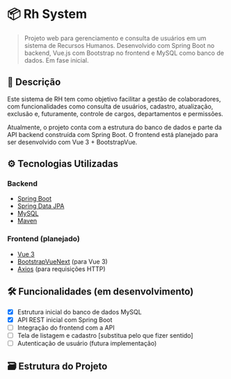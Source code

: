 # 📦 Rh System

> Projeto web para gerenciamento e consulta de usuários em um sistema de Recursos Humanos. Desenvolvido com Spring Boot no backend, Vue.js com Bootstrap no frontend e MySQL como banco de dados. Em fase inicial.

## 📌 Descrição

Este sistema de RH tem como objetivo facilitar a gestão de colaboradores, com funcionalidades como consulta de usuários, cadastro, atualização, exclusão e, futuramente, controle de cargos, departamentos e permissões.

Atualmente, o projeto conta com a estrutura do banco de dados e parte da API backend construída com Spring Boot. O frontend está planejado para ser desenvolvido com Vue 3 + BootstrapVue.

## ⚙️ Tecnologias Utilizadas

### Backend
- [Spring Boot](https://spring.io/projects/spring-boot)
- [Spring Data JPA](https://spring.io/projects/spring-data-jpa)
- [MySQL](https://www.mysql.com/)
- [Maven](https://maven.apache.org/)

### Frontend (planejado)
- [Vue 3](https://vuejs.org/)
- [BootstrapVueNext](https://bootstrap-vue.org/) (para Vue 3)
- [Axios](https://axios-http.com/) (para requisições HTTP)

## 🛠️ Funcionalidades (em desenvolvimento)
- [x] Estrutura inicial do banco de dados MySQL
- [x] API REST inicial com Spring Boot
- [ ] Integração do frontend com a API
- [ ] Tela de listagem e cadastro [substitua pelo que fizer sentido]
- [ ] Autenticação de usuário (futura implementação)

## 🗃️ Estrutura do Projeto

